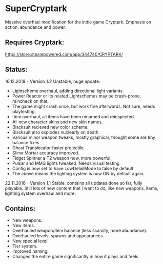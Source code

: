 # SuperCryptark
Massive overhaul modification for the indie game Cryptark. Emphasis on action, abundance and power.

## Requires Cryptark:
https://store.steampowered.com/app/344740/CRYPTARK/

## Status:
16.12.2018 - Version 1.2
Unstable, huge update.
* Lightscheme overhaul, adding directional light variants. 
* Power Reactor or its related Lightschemes may be crash-prone. raincheck on that.
* The game might crash once, but work fine afterwards. Not sure, needs playtesting.
* Item overhaul, all items have been renamed and reinspected.
* All new character skins and new skin names.
* Blacksuit recieved new color scheme.
* Blacksuit also explodes nuclearly on death.
* Various minor weapon tweaks, mostly graphical, thought some are tiny balance fixes.
* Ghost Translocator faster projectile.
* Slime Mortar accuracy improved.
* Fidget Spinner a T2 weapon now, more powerful.
* Pulsar and MMG lights tweaked. Needs visual testing.
* Config is now set to have LowDetailMode to false by default.
* The above means the lighting system is now ON by default again.


22.11.2018 - Version 1.1
Stable, contains all updates done so far, fully playable.
Still lots of new content that I want to do, like new weapons, items, lighting system overhaul and more.

## Contains:
* New weapons.
* New items.
* Overhauled weapon/item balance (less scarcity, more abundance).
* Overhauled levels, spawns and appearances.
* New special level.
* Tier system.
* Improved naming.
* Changes the entire game significantly in how it plays and feels.
